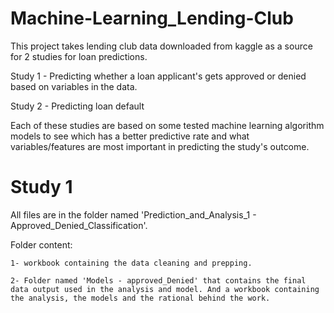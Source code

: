# Machine-Learning_Lending-Club

This project takes lending club data downloaded from kaggle as a source for 2 studies for loan predictions. 

Study 1 - Predicting whether a loan applicant's gets approved or denied based on variables in the data. 

Study 2 - Predicting loan default 

Each of these studies are based on some tested machine learning algorithm models to see which has a better predictive rate and what variables/features are most important in predicting the study's outcome. 

# Study 1
All files are in the folder named 'Prediction_and_Analysis_1 - Approved_Denied_Classification'.

Folder content: 

    1- workbook containing the data cleaning and prepping.

    2- Folder named 'Models - approved_Denied' that contains the final data output used in the analysis and model. And a workbook containing the analysis, the models and the rational behind the work.